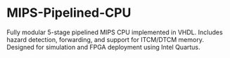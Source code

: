 # MIPS-Pipelined-CPU
Fully modular 5-stage pipelined MIPS CPU implemented in VHDL. Includes hazard detection, forwarding, and support for ITCM/DTCM memory. Designed for simulation and FPGA deployment using Intel Quartus.
